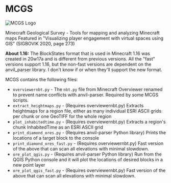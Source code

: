 # MCGS
![MCGS Logo](https://user-images.githubusercontent.com/56131910/116846711-c77ceb80-ab9d-11eb-90b7-c271127c5533.png)


Minecraft Geological Survey - Tools for mapping and analyzing Minecraft maps
Featured in "Visualizing player engagement with virtual spaces using GIS" (SIGBOVIK 2020, page 273)

**About 1.16:** The BlockStates format that is used in Minecraft 1.16 was created in 20w17a and is different from previous versions. All the "fast" versions support 1.16, but the non-fast versions are dependent on the anvil_parser library. I don't know if or when they'll support the new format.

MCGS contains the following files:
* `overviewernbt.py` - The `nbt.py` file from Minecraft Overviewer renamed to prevent name conflicts with anvil-parser. Required by some MCGS scripts.
* `extract_heightmaps.py` - (Requires overviewernbt.py) Extracts heightmaps for a region file, either as many individual ESRI ASCII grids per chunk or one GeoTIFF for the whole region
* `plot_inhabitedtime.py` - (Requires overviewernbt.py) Extracts a region's chunk InhabitedTime as an ESRI ASCII grid
* `print_diamond_ores.py` - (Requires anvil-parser Python library) Prints the locations of a target block to the console
* `print_diamond_ores_fast.py` - (Requires overviewernbt.py) Fast version of the above that can scan all elevations with minimal slowdown.
* `ore_plot_qgis.py` - (Requires anvil-parser Python library) Run from the QGIS Python console and it will plot the locations of desired blocks in a new point layer
* `ore_plot_qgis_fast.py` - (Requires overviewernbt.py) Fast version of the above that can scan all elevations with minimal slowdown.
